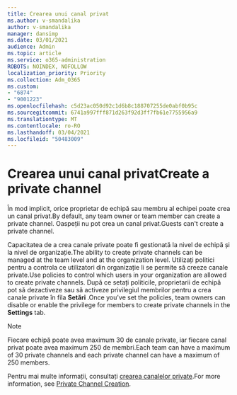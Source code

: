 ```yaml
---
title: Crearea unui canal privat
ms.author: v-smandalika
author: v-smandalika
manager: dansimp
ms.date: 03/01/2021
audience: Admin
ms.topic: article
ms.service: o365-administration
ROBOTS: NOINDEX, NOFOLLOW
localization_priority: Priority
ms.collection: Adm_O365
ms.custom:
- "6874"
- "9001223"
ms.openlocfilehash: c5d23ac050d92c1d6b8c188707255de0abf0b95c
ms.sourcegitcommit: 6741a997fff871d263f92d3ff7fb61e7755956a9
ms.translationtype: MT
ms.contentlocale: ro-RO
ms.lasthandoff: 03/04/2021
ms.locfileid: "50483009"
---
```

# <a name="create-a-private-channel"></a><span data-ttu-id="54ea2-102">Crearea unui canal privat</span><span class="sxs-lookup"><span data-stu-id="54ea2-102">Create a private channel</span></span>

<span data-ttu-id="54ea2-103">În mod implicit, orice proprietar de echipă sau membru al echipei poate crea un canal privat.</span><span class="sxs-lookup"><span data-stu-id="54ea2-103">By default, any team owner or team member can create a private channel.</span></span> <span data-ttu-id="54ea2-104">Oaspeții nu pot crea un canal privat.</span><span class="sxs-lookup"><span data-stu-id="54ea2-104">Guests can't create a private channel.</span></span> 

<span data-ttu-id="54ea2-105">Capacitatea de a crea canale private poate fi gestionată la nivel de echipă și la nivel de organizație.</span><span class="sxs-lookup"><span data-stu-id="54ea2-105">The ability to create private channels can be managed at the team level and at the organization level.</span></span> <span data-ttu-id="54ea2-106">Utilizați politici pentru a controla ce utilizatori din organizație li se permite să creeze canale private.</span><span class="sxs-lookup"><span data-stu-id="54ea2-106">Use policies to control which users in your organization are allowed to create private channels.</span></span> <span data-ttu-id="54ea2-107">După ce setați politicile, proprietarii de echipă pot să dezactiveze sau să activeze privilegiul membrilor pentru a crea canale private în fila **Setări** .</span><span class="sxs-lookup"><span data-stu-id="54ea2-107">Once you've set the policies, team owners can disable or enable the privilege for members to create private channels in the **Settings** tab.</span></span>

> [!NOTE]
> <span data-ttu-id="54ea2-108">Fiecare echipă poate avea maximum 30 de canale private, iar fiecare canal privat poate avea maximum 250 de membri.</span><span class="sxs-lookup"><span data-stu-id="54ea2-108">Each team can have a maximum of 30 private channels and each private channel can have a maximum of 250 members.</span></span>

<span data-ttu-id="54ea2-109">Pentru mai multe informații, consultați [crearea canalelor private](https://docs.microsoft.com/MicrosoftTeams/private-channels#private-channel-creation).</span><span class="sxs-lookup"><span data-stu-id="54ea2-109">For more information, see [Private Channel Creation](https://docs.microsoft.com/MicrosoftTeams/private-channels#private-channel-creation).</span></span>


